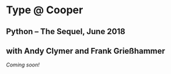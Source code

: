 # Type @ Cooper
## Python – The Sequel, June 2018
## with Andy Clymer and Frank Grießhammer 

*Coming soon!*